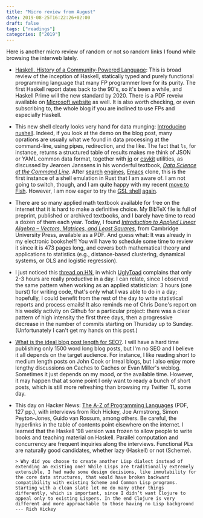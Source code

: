 ```yaml
---
title: "Micro review from August"
date: 2019-08-25T16:22:26+02:00
draft: false
tags: ["readings"]
categories: ["2019"]
---
```


Here is another micro review of random or not so random links I found while browsing the interweb lately.

<!--more-->

- [Haskell. History of a Community-Powered Language](https://serokell.io/blog/haskell-history): This is broad review of the inception of Haskell, statically typed and purely functional programming language that many FP programmer love for its purity. The first Haskell report dates back to the 90's, so it's been a while, and Haskell Prime will the new standard by 2020. There is a PDF reveiw available on [Microsoft website](https://www.microsoft.com/en-us/research/wp-content/uploads/2016/07/history.pdf) as well. It is also worth checking, or even subscribing to, the whole blog if you are inclined to use FPs and especially Haskell.

- This new shell clearly looks very hand for data munging: [Introducing nushell](http://www.jonathanturner.org/2019/08/introducing-nushell.html). Indeed, if you look at the demo on the blog post, many oprations are usually what we found in data processing at the command-line, using pipes, redirection, and the like. The fact that `ls`, for instance, returns a structured table of results makes me think of JSON or YAML common data format, together with [jq](https://stedolan.github.io/jq/) or [csvkit](https://csvkit.readthedocs.io) utilities, as discussed by Jearoen Janssens in his wonderful textbook, [_Data Science at the Command Line_](https://www.datascienceatthecommandline.com). After [search](https://github.com/tantivy-search/tantivy) [engines](https://github.com/toshi-search/Toshi), [Emacs](https://github.com/remacs/remacs) clone, this is the first instance of a shell emulation in Rust that I am aware of. I am not going to switch, though, and I am quite happy with my recent [move to Fish](/post/fish-shell/). However, I am now eager to try the [GSL shell](http://www.nongnu.org/gsl-shell/) [again](/post/gsl-shell/).

- There are so many applied math textbook available for free on the internet that it is hard to make a definitive choice. My BibTeX file is full of preprint, published or archived textbooks, and I barely have time to read a dozen of them each year. Today, I found [_Introduction to Applied Linear Algebra – Vectors, Matrices, and Least Squares_](https://web.stanford.edu/~boyd/vmls/), from Cambridge University Press, available as a PDF. And guess what: It was already in my electronic bookshelf! You will have to schedule some time to review it since it is 473 pages long, and covers both mathematical theory and applications to statistics (e.g., distance-based clustering, dynamical systems, or OLS and logistic regression).

- I just noticed this [thread on HN](https://news.ycombinator.com/item?id=20766443), in which [UglyToad](https://news.ycombinator.com/user?id=UglyToad) complains that only 2-3 hours are really productive in a day. I can relate, since I observed the same pattern when working as an applied statistician: 3 hours (one burst) for writing code, that's only what I was able to do in a day; hopefully, I could benefit from the rest of the day to write statistical reports and process emails! It also reminds me of Chris Done's report on his weekly activity on Github for a particular project: there was a clear pattern of high intensity the first three days, then a progressive decrease in the number of commits starting on Thursday up to Sunday. (Unfortunately I can't get my hands on this post.)

- [What is the ideal blog post length for SEO?](https://www.wesfed.com/blog/ideal-blog-post-length-seo/). I will have a hard time publishing only 1500 word long blog posts, but I'm no SEO and I believe it all depends on the target audience. For instance, I like reading short to medium length posts on John Cook or Irreal blogs, but I also enjoy more lengthy discussions on Caches to Caches or Evan Miller's weblog. Sometimes it just depends on my mood, or the available time. However, it may happen that at some point I only want to ready a bunch of short posts, which is still more refreshing than browsing my Twitter TL some day.

- This day on Hacker News: [The A-Z of Programming Languages](http://www.math.bas.bg/bantchev/misc/az.pdf) (PDF, 127 pp.), with interviews from Rich Hickey, Joe Armstrong, Simon Peyton-Jones, Guido van Rossum, among others. Be careful, the hyperlinks in the table of contents point elsewhere on the internet. I learned that the Haskell '98 version was frozen to allow people to write books and teaching material on Haskell. Parallel computation and concurrency are frequent inquiries along the interviews. Functional PLs are naturally good candidates, whether lazy (Haskell) or not (Scheme).

      > Why did you choose to create another Lisp dialect instead of extending an existing one? While Lisps are traditionally extremely extensible, I had made some design decisions, like immutability for the core data structures, that would have broken backward compatibility with existing Scheme and Common Lisp programs. Starting with a clean slate let me do many other things differently, which is important, since I didn’t want Clojure to appeal only to existing Lispers. In the end Clojure is very different and more approachable to those having no Lisp background --- Rich Hickey
